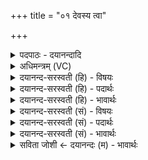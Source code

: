 +++
title = "०१ देवस्य त्वा"

+++
<details><summary>पदपाठः - दयानन्दादि</summary>

दे॒वस्य॑। त्वा॒। स॒वि॒तुः। प्र॒स॒व इति॑ प्रस॒वे। अ॒श्विनोः॑। बा॒हुभ्या॒मिति॑ बा॒हुऽभ्या॑म्। पू॒ष्णः। हस्ता॑भ्याम्। आ। द॒दे॒। अदि॑त्यै। रास्ना॑। अ॒सि॒। १।
</details>

<details><summary>अधिमन्त्रम् (VC)</summary>

- सविता देवता
- आथर्वण ऋषिः
- उष्णिक्
- ऋषभः
</details>

<details><summary>दयानन्द-सरस्वती (हि) - विषयः</summary>

अब अड़तीसवें अध्याय का आरम्भ है। उसके प्रथम मन्त्र में स्त्री को कैसी होना चाहिये, इस विषय को कहा है ॥
</details>

<details><summary>दयानन्द-सरस्वती (हि) - पदार्थः</summary>

पदार्थान्वयभाषाः -  हे विदुषि स्त्री ! जिस कारण तू (अदित्यै) नाशरहित नीति के लिये (रास्ना) दानशील (असि) है, इससे (सवितुः) समस्त जगत् के उत्पादक (देवस्य) कामना के योग्य परमेश्वर के (प्रसवे) उत्पन्न होनेवाले जगत् में (अश्विनोः) सूर्य और चन्द्रमा के (बाहुभ्याम्) बल-पराक्रम के तुल्य बाहुओं से (पूष्णः) पोषक वायु के (हस्ताभ्याम्) गमन और धारण के समान हाथों से (त्वा) तुझको (आ, ददे) ग्रहण करूँ ॥१ ॥
</details>

<details><summary>दयानन्द-सरस्वती (हि) - भावार्थः</summary>

भावार्थभाषाः -  हे स्त्री ! जैसे सूर्य्य भूगोलों का, प्राण शरीर का और अध्यापक-उपदेशक सत्य का ग्रहण करते हैं, वैसे ही तुमको मैं ग्रहण करता हूँ, तू निरन्तर अनुकूल सुख देनेवाली हो ॥१ ॥
</details>

<details><summary>दयानन्द-सरस्वती (सं) - विषयः</summary>

अथ पत्न्या किंभूतया भवितव्यमित्याह ॥
</details>

<details><summary>दयानन्द-सरस्वती (सं) - पदार्थः</summary>

पदार्थान्वयभाषाः -  हे विदुषि ! यतस्त्वमदित्यै रास्नासि तस्मात् सवितुर्देवस्य प्रसवेऽश्विनोर्बाहुभ्यां पूष्णो हस्ताभ्यां त्वाऽऽददे ॥१ ॥
</details>

<details><summary>दयानन्द-सरस्वती (सं) - भावार्थः</summary>

भावार्थभाषाः -  हे स्त्रि ! यथा सूर्यो भूगोलान् प्राणः शरीरमध्यापकोपदेशकौ सत्यं गृह्णन्ति, तथैव त्वामहं गृह्णामि। त्वं सततमनुकूला सुखप्रदा च भव ॥१ ॥
</details>

<details><summary>सविता जोशी ← दयानन्दः (म) - भावार्थः</summary>

भावार्थभाषाः -  हे स्रिये ! सूर्य भूगोलाचा स्वीकार करतो, प्राण शरीराचा स्वीकार करतो व अध्यापक उपदेशक जसा सत्याचा स्वीकार करतात तसा मी तुझा स्वीकार करतो. तू निरंतर अनुकूल सुख देणारी असावीस.
</details>